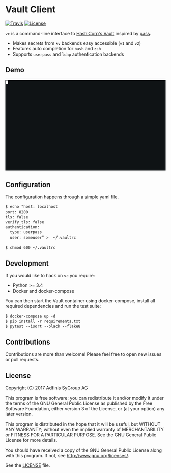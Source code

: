 Vault Client
============
[![Travis](https://img.shields.io/travis/adfinis-sygroup/vault-client.svg?style=flat-square)](https://travis-ci.org/adfinis-sygroup/vault-client)
[![License](https://img.shields.io/github/license/adfinis-sygroup/vault-client.svg?style=flat-square)](LICENSE)

`vc` is a command-line interface to
[HashiCorp's Vault](https://www.vaultproject.io/) inspired by
[pass](https://www.passwordstore.org/).

* Makes secrets from `kv` backends easy accessible (`v1` and `v2`)
* Features auto completion for `bash` and `zsh`
* Supports `userpass` and `ldap` authentication backends

Demo
----
![gif](sample/demo.gif)


Configuration
-------------
The configuration happens through a simple yaml file.
```
$ echo "host: localhost
port: 8200
tls: false
verify_tls: false
authentication:
  type: userpass
  user: someuser" >  ~/.vaultrc

$ chmod 600 ~/.vaultrc
```

Development
-----------
If you would like to hack on `vc` you require:
- Python >= 3.4
- Docker and docker-compose

You can then start the Vault container using docker-compose, install all
required dependencies and run the test suite:
```
$ docker-compose up -d
$ pip install -r requirements.txt
$ pytest --isort --black --flake8
```

Contributions
-------------
Contributions are more than welcome! Please feel free to open new issues or
pull requests.

License
-------
Copyright (C) 2017  Adfinis SyGroup AG

This program is free software: you can redistribute it and/or modify
it under the terms of the GNU General Public License as published by
the Free Software Foundation, either version 3 of the License, or
(at your option) any later version.

This program is distributed in the hope that it will be useful,
but WITHOUT ANY WARRANTY; without even the implied warranty of
MERCHANTABILITY or FITNESS FOR A PARTICULAR PURPOSE.  See the
GNU General Public License for more details.

You should have received a copy of the GNU General Public License
along with this program.  If not, see <http://www.gnu.org/licenses/>.

See the	[LICENSE](LICENSE) file.
